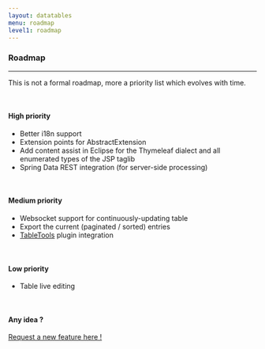 ```yaml
---
layout: datatables
menu: roadmap
level1: roadmap
---
```


<h3>Roadmap</h3>
<hr />

This is not a formal roadmap, more a priority list which evolves with time.

<br />
<h4>High priority</h4>

 * Better i18n support
 * Extension points for AbstractExtension
 * Add content assist in Eclipse for the Thymeleaf dialect and all enumerated types of the JSP taglib 
 * Spring Data REST integration (for server-side processing)
 
<br />
<h4>Medium priority</h4>

 * Websocket support for continuously-updating table
 * Export the current (paginated / sorted) entries
 * [TableTools](http://datatables.net/extras/tabletools/) plugin integration

<br />
<h4>Low priority</h4>

 * Table live editing

<br />
<h4>Any idea ?</h4>

[Request a new feature here !](https://github.com/dandelion/issues/issues/new)
